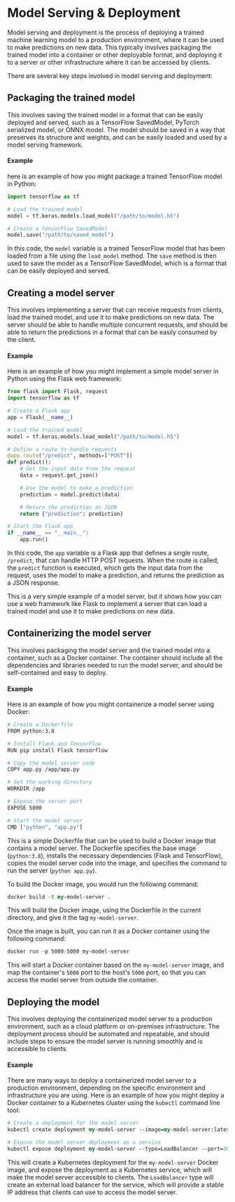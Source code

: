 # Model Serving & Deployment

Model serving and deployment is the process of deploying a trained machine learning model to a production environment, where it can be used to make predictions on new data. This typically involves packaging the trained model into a container or other deployable format, and deploying it to a server or other infrastructure where it can be accessed by clients.

There are several key steps involved in model serving and deployment:

## Packaging the trained model

This involves saving the trained model in a format that can be easily deployed and served, such as a TensorFlow SavedModel, PyTorch serialized model, or ONNX model. The model should be saved in a way that preserves its structure and weights, and can be easily loaded and used by a model serving framework.

#### Example&#x20;

here is an example of how you might package a trained TensorFlow model in Python:

```python
import tensorflow as tf

# Load the trained model
model = tf.keras.models.load_model("/path/to/model.h5")

# Create a TensorFlow SavedModel
model.save("/path/to/saved_model")
```

In this code, the `model` variable is a trained TensorFlow model that has been loaded from a file using the `load_model` method. The `save` method is then used to save the model as a TensorFlow SavedModel, which is a format that can be easily deployed and served.

## Creating a model server

This involves implementing a server that can receive requests from clients, load the trained model, and use it to make predictions on new data. The server should be able to handle multiple concurrent requests, and should be able to return the predictions in a format that can be easily consumed by the client.

#### Example

Here is an example of how you might implement a simple model server in Python using the Flask web framework:

```python
from flask import Flask, request
import tensorflow as tf

# Create a Flask app
app = Flask(__name__)

# Load the trained model
model = tf.keras.models.load_model("/path/to/model.h5")

# Define a route to handle requests
@app.route("/predict", methods=["POST"])
def predict():
    # Get the input data from the request
    data = request.get_json()

    # Use the model to make a prediction
    prediction = model.predict(data)

    # Return the prediction as JSON
    return {"prediction": prediction}

# Start the Flask app
if __name__ == "__main__":
    app.run()
```

In this code, the `app` variable is a Flask app that defines a single route, `/predict`, that can handle HTTP POST requests. When the route is called, the `predict` function is executed, which gets the input data from the request, uses the model to make a prediction, and returns the prediction as a JSON response.

This is a very simple example of a model server, but it shows how you can use a web framework like Flask to implement a server that can load a trained model and use it to make predictions on new data.

## Containerizing the model server

This involves packaging the model server and the trained model into a container, such as a Docker container. The container should include all the dependencies and libraries needed to run the model server, and should be self-contained and easy to deploy.

#### Example

Here is an example of how you might containerize a model server using Docker:

```bash
# Create a Dockerfile
FROM python:3.8

# Install Flask and TensorFlow
RUN pip install Flask tensorflow

# Copy the model server code
COPY app.py /app/app.py

# Set the working directory
WORKDIR /app

# Expose the server port
EXPOSE 5000

# Start the model server
CMD ["python", "app.py"]
```

This is a simple Dockerfile that can be used to build a Docker image that contains a model server. The Dockerfile specifies the base image (`python:3.8`), installs the necessary dependencies (Flask and TensorFlow), copies the model server code into the image, and specifies the command to run the server (`python app.py`).

To build the Docker image, you would run the following command:

```perl
docker build -t my-model-server .
```

This will build the Docker image, using the Dockerfile in the current directory, and give it the tag `my-model-server`.

Once the image is built, you can run it as a Docker container using the following command:

```css
docker run -p 5000:5000 my-model-server
```

This will start a Docker container based on the `my-model-server` image, and map the container's `5000` port to the host's `5000` port, so that you can access the model server from outside the container.

## Deploying the model

This involves deploying the containerized model server to a production environment, such as a cloud platform or on-premises infrastructure. The deployment process should be automated and repeatable, and should include steps to ensure the model server is running smoothly and is accessible to clients.

#### Example

There are many ways to deploy a containerized model server to a production environment, depending on the specific environment and infrastructure you are using. Here is an example of how you might deploy a Docker container to a Kubernetes cluster using the `kubectl` command line tool:

```perl
# Create a deployment for the model server
kubectl create deployment my-model-server --image=my-model-server:latest

# Expose the model server deployment as a service
kubectl expose deployment my-model-server --type=LoadBalancer --port=5000 --target-port=5000
```

This will create a Kubernetes deployment for the `my-model-server` Docker image, and expose the deployment as a Kubernetes service, which will make the model server accessible to clients. The `LoadBalancer` type will create an external load balancer for the service, which will provide a stable IP address that clients can use to access the model server.
